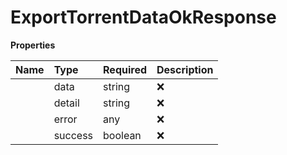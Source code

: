 # ExportTorrentDataOkResponse



**Properties**

| Name | Type | Required | Description |
| :-------- | :----------| :----------| :----------|
    | data | string | ❌ |  |
    | detail | string | ❌ |  |
    | error | any | ❌ |  |
    | success | boolean | ❌ |  |


